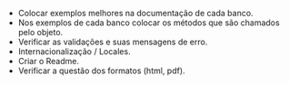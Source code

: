 * Colocar exemplos melhores na documentação de cada banco.
* Nos exemplos de cada banco colocar os métodos que são chamados pelo objeto.
* Verificar as validações e suas mensagens de erro.
* Internacionalização / Locales.
* Criar o Readme.
* Verificar a questão dos formatos (html, pdf).